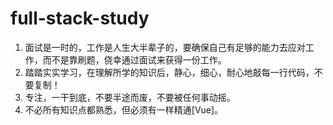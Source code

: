 # full-stack-study
1. 面试是一时的，工作是人生大半辈子的，要确保自己有足够的能力去应对工作，而不是靠刷题，侥幸通过面试来获得一份工作。
2. 踏踏实实学习，在理解所学的知识后，静心，细心，耐心地敲每一行代码，不要复制！
3. 专注，一干到底，不要半途而废，不要被任何事动摇。
4. 不必所有知识点都熟悉，但必须有一样精通[Vue]。